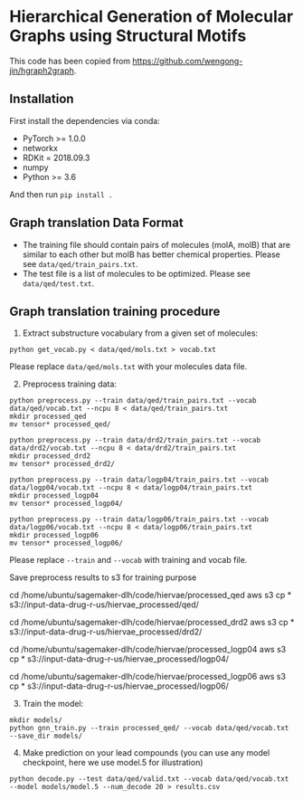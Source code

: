 # Hierarchical Generation of Molecular Graphs using Structural Motifs

This code has been copied from https://github.com/wengong-jin/hgraph2graph.

## Installation
First install the dependencies via conda:
 * PyTorch >= 1.0.0
 * networkx
 * RDKit = 2018.09.3
 * numpy
 * Python >= 3.6

And then run `pip install .`

## Graph translation Data Format
* The training file should contain pairs of molecules (molA, molB) that are similar to each other but molB has better chemical properties. Please see `data/qed/train_pairs.txt`.
* The test file is a list of molecules to be optimized. Please see `data/qed/test.txt`.

## Graph translation training procedure
1. Extract substructure vocabulary from a given set of molecules:
```
python get_vocab.py < data/qed/mols.txt > vocab.txt
```
Please replace `data/qed/mols.txt` with your molecules data file.

2. Preprocess training data:
```
python preprocess.py --train data/qed/train_pairs.txt --vocab data/qed/vocab.txt --ncpu 8 < data/qed/train_pairs.txt
mkdir processed_qed
mv tensor* processed_qed/

python preprocess.py --train data/drd2/train_pairs.txt --vocab data/drd2/vocab.txt --ncpu 8 < data/drd2/train_pairs.txt
mkdir processed_drd2
mv tensor* processed_drd2/

python preprocess.py --train data/logp04/train_pairs.txt --vocab data/logp04/vocab.txt --ncpu 8 < data/logp04/train_pairs.txt
mkdir processed_logp04
mv tensor* processed_logp04/

python preprocess.py --train data/logp06/train_pairs.txt --vocab data/logp06/vocab.txt --ncpu 8 < data/logp06/train_pairs.txt
mkdir processed_logp06
mv tensor* processed_logp06/
```
Please replace `--train` and `--vocab` with training and vocab file.

Save preprocess results to s3 for training purpose

cd /home/ubuntu/sagemaker-dlh/code/hiervae/processed_qed
aws s3 cp * s3://input-data-drug-r-us/hiervae_processed/qed/
 
cd /home/ubuntu/sagemaker-dlh/code/hiervae/processed_drd2
aws s3 cp * s3://input-data-drug-r-us/hiervae_processed/drd2/

cd /home/ubuntu/sagemaker-dlh/code/hiervae/processed_logp04
aws s3 cp * s3://input-data-drug-r-us/hiervae_processed/logp04/

cd /home/ubuntu/sagemaker-dlh/code/hiervae/processed_logp06
aws s3 cp * s3://input-data-drug-r-us/hiervae_processed/logp06/

3. Train the model:
```
mkdir models/
python gnn_train.py --train processed_qed/ --vocab data/qed/vocab.txt --save_dir models/ 
```

4. Make prediction on your lead compounds (you can use any model checkpoint, here we use model.5 for illustration)
```
python decode.py --test data/qed/valid.txt --vocab data/qed/vocab.txt --model models/model.5 --num_decode 20 > results.csv
```
